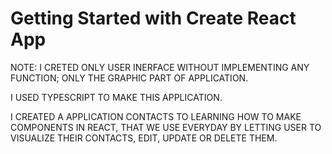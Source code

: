 # Getting Started with Create React App

NOTE: I CRETED ONLY USER INERFACE WITHOUT IMPLEMENTING ANY FUNCTION; ONLY THE GRAPHIC PART OF APPLICATION. 

I USED TYPESCRIPT TO MAKE THIS APPLICATION.

I CREATED A APPLICATION CONTACTS TO LEARNING HOW TO MAKE COMPONENTS IN REACT,  THAT WE USE EVERYDAY BY LETTING USER TO VISUALIZE THEIR CONTACTS, EDIT, UPDATE OR DELETE THEM.
